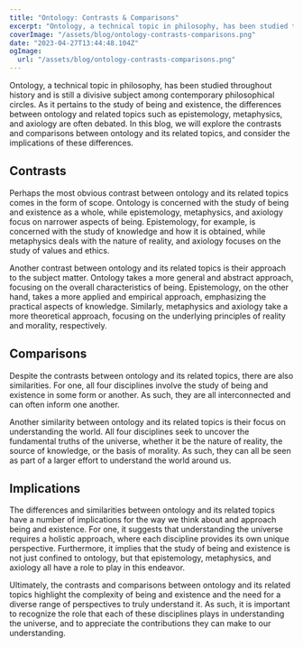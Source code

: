 ```yaml
---
title: "Ontology: Contrasts & Comparisons"
excerpt: "Ontology, a technical topic in philosophy, has been studied throughout history and is still a divisive subject among contemporary philosophical circles. . In this blog, we will explore the contrasts and comparisons between ontology and its related topics, and consider the implications of these differences."
coverImage: "/assets/blog/ontology-contrasts-comparisons.png"
date: "2023-04-27T13:44:48.104Z"
ogImage:
  url: "/assets/blog/ontology-contrasts-comparisons.png"
---
```


Ontology, a technical topic in philosophy, has been studied throughout history and is still a divisive subject among contemporary philosophical circles. As it pertains to the study of being and existence, the differences between ontology and related topics such as epistemology, metaphysics, and axiology are often debated. In this blog, we will explore the contrasts and comparisons between ontology and its related topics, and consider the implications of these differences.

## Contrasts
Perhaps the most obvious contrast between ontology and its related topics comes in the form of scope. Ontology is concerned with the study of being and existence as a whole, while epistemology, metaphysics, and axiology focus on narrower aspects of being. Epistemology, for example, is concerned with the study of knowledge and how it is obtained, while metaphysics deals with the nature of reality, and axiology focuses on the study of values and ethics.

Another contrast between ontology and its related topics is their approach to the subject matter. Ontology takes a more general and abstract approach, focusing on the overall characteristics of being. Epistemology, on the other hand, takes a more applied and empirical approach, emphasizing the practical aspects of knowledge. Similarly, metaphysics and axiology take a more theoretical approach, focusing on the underlying principles of reality and morality, respectively.

## Comparisons
Despite the contrasts between ontology and its related topics, there are also similarities. For one, all four disciplines involve the study of being and existence in some form or another. As such, they are all interconnected and can often inform one another.

Another similarity between ontology and its related topics is their focus on understanding the world. All four disciplines seek to uncover the fundamental truths of the universe, whether it be the nature of reality, the source of knowledge, or the basis of morality. As such, they can all be seen as part of a larger effort to understand the world around us.

## Implications
The differences and similarities between ontology and its related topics have a number of implications for the way we think about and approach being and existence. For one, it suggests that understanding the universe requires a holistic approach, where each discipline provides its own unique perspective. Furthermore, it implies that the study of being and existence is not just confined to ontology, but that epistemology, metaphysics, and axiology all have a role to play in this endeavor.

Ultimately, the contrasts and comparisons between ontology and its related topics highlight the complexity of being and existence and the need for a diverse range of perspectives to truly understand it. As such, it is important to recognize the role that each of these disciplines plays in understanding the universe, and to appreciate the contributions they can make to our understanding.
